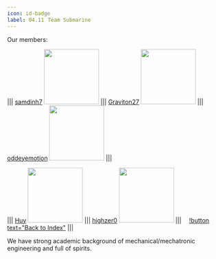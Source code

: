 ```yaml
---
icon: id-badge
label: 04.11⠀Team Submarine
---
```


Our members:

||| [samdinh7](https://github.com/samdinh7)
<a title="" href="https://github.com/samdinh7"><img width="128" src="https://avatars.githubusercontent.com/u/128203017?v=4"></a>
||| [Graviton27](https://github.com/Graviton27)
<a title="" href="https://github.com/Graviton27"><img width="128" src="https://avatars.githubusercontent.com/u/128017090?v=4"></a>
||| [oddeyemotion](https://github.com/oddeyemotion)
<a title="" href="https://github.com/oddeyemotion"><img width="128" src="https://avatars.githubusercontent.com/u/53541271?v=4"></a>
|||

||| [Huy](https://github.com/Huydeptraibodoi)
<a title="" href="https://github.com/Huydeptraibodoi"><img width="128" src="https://avatars.githubusercontent.com/u/128045931?v=4"></a>
||| [highzer0](https://github.com/highzer0)
<a title="" href="https://github.com/highzer0"><img width="128" src="https://avatars.githubusercontent.com/u/128067323?v=4"></a>
||| *⠀*
[!button text="Back to Index"](/projects/04-submarine/04-10-19-about-the-project/04-10-index.md)
|||

We have strong academic background of mechanical/mechatronic engineering and full of spirits.
